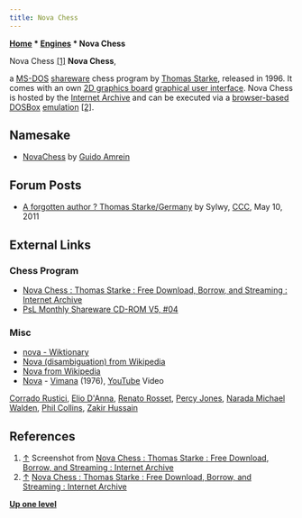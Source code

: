 ```yaml
---
title: Nova Chess
---
```

**[Home](Home "Home") \* [Engines](Engines "Engines") \* Nova Chess**



 [](File:Nova_Chess.jpg) Nova Chess <a id="cite-note-1" href="#cite-ref-1">[1]</a> 
**Nova Chess**,  

a [MS-DOS](MS-DOS "MS-DOS") [shareware](https://en.wikipedia.org/wiki/Shareware) chess program by [Thomas Starke](Thomas_Starke "Thomas Starke"), released in 1996.
It comes with an own [2D graphics board](2D_Graphics_Board "2D Graphics Board") [graphical user interface](GUI "GUI"). 
Nova Chess is hosted by the [Internet Archive](https://en.wikipedia.org/wiki/Internet_Archive) and can be executed via a [browser-based](https://en.wikipedia.org/wiki/Web_browser) [DOSBox](https://en.wikipedia.org/wiki/DOSBox) [emulation](https://en.wikipedia.org/wiki/Emulator) <a id="cite-note-2" href="#cite-ref-2">[2]</a>.



## Namesake


* [NovaChess](index.php?title=NovaChess&action=edit&redlink=1 "NovaChess (page does not exist)") by [Guido Amrein](index.php?title=Guido_Amrein&action=edit&redlink=1 "Guido Amrein (page does not exist)")


## Forum Posts


* [A forgotten author ? Thomas Starke/Germany](http://www.talkchess.com/forum3/viewtopic.php?f=2&t=39029) by Sylwy, [CCC](CCC "CCC"), May 10, 2011


## External Links


### Chess Program


* [Nova Chess : Thomas Starke : Free Download, Borrow, and Streaming : Internet Archive](https://archive.org/details/NovaChessV1.121996ThomasStarkeStrategyChess)
* [PsL Monthly Shareware CD-ROM V5, #04](http://cd.textfiles.com/psl/pslv5nv04/HTML/1GA.HTM)


### Misc


* [nova - Wiktionary](https://en.wiktionary.org/wiki/nova)
* [Nova (disambiguation) from Wikipedia](https://en.wikipedia.org/wiki/Nova_(disambiguation))
* [Nova from Wikipedia](https://en.wikipedia.org/wiki/Nova)
* [Nova](https://en.wikipedia.org/wiki/Nova_(Italian_band)) - [Vimana](https://en.wikipedia.org/wiki/Vimana_(album)) (1976), [YouTube](https://en.wikipedia.org/wiki/YouTube) Video


 [Corrado Rustici](https://en.wikipedia.org/wiki/Corrado_Rustici), [Elio D'Anna](https://it.wikipedia.org/wiki/Elio_D%27Anna), [Renato Rosset](https://www.discogs.com/de/artist/1127803-Renato-Rosset), [Percy Jones](Category:Percy_Jones "Category:Percy Jones"), [Narada Michael Walden](https://en.wikipedia.org/wiki/Narada_Michael_Walden), [Phil Collins](Category:Phil_Collins "Category:Phil Collins"), [Zakir Hussain](Category:Zakir_Hussain "Category:Zakir Hussain")
 
## References


1. <a id="cite-ref-1" href="#cite-note-1">↑</a> Screenshot from [Nova Chess : Thomas Starke : Free Download, Borrow, and Streaming : Internet Archive](https://archive.org/details/NovaChessV1.121996ThomasStarkeStrategyChess)
2. <a id="cite-ref-2" href="#cite-note-2">↑</a> [Nova Chess : Thomas Starke : Free Download, Borrow, and Streaming : Internet Archive](https://archive.org/details/NovaChessV1.121996ThomasStarkeStrategyChess)

**[Up one level](Engines "Engines")**







 
